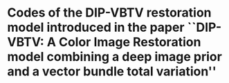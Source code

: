 # Codes of the DIP-VBTV restoration model introduced in the paper ``DIP-VBTV: A Color Image Restoration model combining a deep image prior and a vector bundle total variation''
